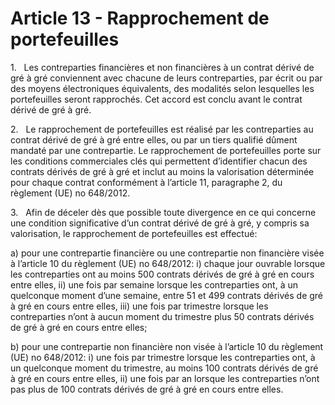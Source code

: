 # Article 13 - Rapprochement de portefeuilles


1.   Les contreparties financières et non financières à un contrat dérivé de gré à gré conviennent avec chacune de leurs contreparties, par écrit ou par des moyens électroniques équivalents, des modalités selon lesquelles les portefeuilles seront rapprochés. Cet accord est conclu avant le contrat dérivé de gré à gré.

2.   Le rapprochement de portefeuilles est réalisé par les contreparties au contrat dérivé de gré à gré entre elles, ou par un tiers qualifié dûment mandaté par une contrepartie. Le rapprochement de portefeuilles porte sur les conditions commerciales clés qui permettent d’identifier chacun des contrats dérivés de gré à gré et inclut au moins la valorisation déterminée pour chaque contrat conformément à l’article 11, paragraphe 2, du règlement (UE) no 648/2012.

3.   Afin de déceler dès que possible toute divergence en ce qui concerne une condition significative d’un contrat dérivé de gré à gré, y compris sa valorisation, le rapprochement de portefeuilles est effectué:

a) pour une contrepartie financière ou une contrepartie non financière visée à l’article 10 du règlement (UE) no 648/2012: i) chaque jour ouvrable lorsque les contreparties ont au moins 500 contrats dérivés de gré à gré en cours entre elles, ii) une fois par semaine lorsque les contreparties ont, à un quelconque moment d’une semaine, entre 51 et 499 contrats dérivés de gré à gré en cours entre elles, iii) une fois par trimestre lorsque les contreparties n’ont à aucun moment du trimestre plus 50 contrats dérivés de gré à gré en cours entre elles;

b) pour une contrepartie non financière non visée à l’article 10 du règlement (UE) no 648/2012: i) une fois par trimestre lorsque les contreparties ont, à un quelconque moment du trimestre, au moins 100 contrats dérivés de gré à gré en cours entre elles, ii) une fois par an lorsque les contreparties n’ont pas plus de 100 contrats dérivés de gré à gré en cours entre elles.
